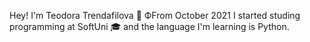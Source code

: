 Hey! I'm Teodora Trendafilova 🦉
ФFrom October 2021 I started studing programming at SoftUni 🎓 and the language I'm learning is Python. 
